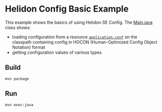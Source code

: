 
# Helidon Config Basic Example

This example shows the basics of using Helidon SE Config. The
[Main.java](./src/main/java/io/helidon/config/examples/basics/Main.java) class shows:

* loading configuration from a resource 
[`application.conf`](./src/main/resources/application.conf) on the classpath 
containing config in HOCON (Human-Optimized Config Object Notation) format
* getting configuration values of various types

## Build

```
mvn package
```

## Run

```
mvn exec:java
```
